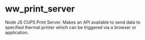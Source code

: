 # ww_print_server
Node JS CUPS Print Server. Makes an API available to send data to specified thermal printer which can be triggered via a browser or application.

